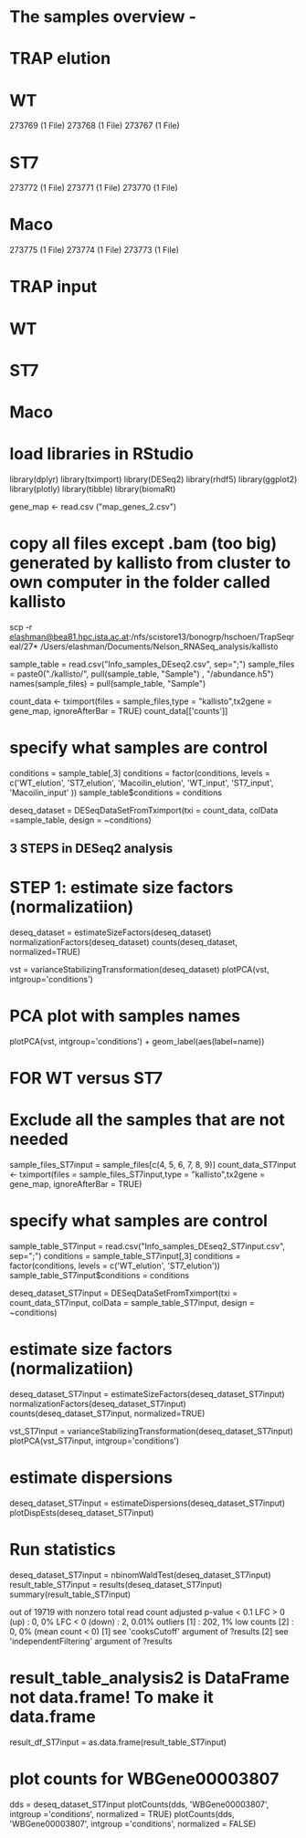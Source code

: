 # The samples overview - 

# TRAP elution

# WT
273769 (1 File)
273768 (1 File)
273767 (1 File)

# ST7

273772 (1 File)
273771 (1 File)
273770 (1 File)

# Maco

273775 (1 File)
273774 (1 File)
273773 (1 File)

# TRAP input

# WT


# ST7



# Maco



# load libraries in RStudio
library(dplyr)
library(tximport)
library(DESeq2)
library(rhdf5)
library(ggplot2)
library(plotly)
library(tibble)
library(biomaRt)

gene_map <- read.csv ("map_genes_2.csv")

 # copy all files except .bam (too big) generated by kallisto from cluster to own computer in the folder called kallisto
 scp -r elashman@bea81.hpc.ista.ac.at:/nfs/scistore13/bonogrp/hschoen/TrapSeqreal/27* /Users/elashman/Documents/Nelson_RNASeq_analysis/kallisto
 
 sample_table = read.csv("Info_samples_DEseq2.csv", sep=";")
 sample_files = paste0("./kallisto/", pull(sample_table, "Sample") , "/abundance.h5")
 names(sample_files) = pull(sample_table, "Sample") 

 count_data <- tximport(files = sample_files,type = "kallisto",tx2gene = gene_map, ignoreAfterBar = TRUE)
 count_data[['counts']]

 # specify what samples are control
 conditions = sample_table[,3]
 conditions = factor(conditions, levels = c('WT_elution', 'ST7_elution', 'Macoilin_elution', 'WT_input', 'ST7_input', 'Macoilin_input' )) 
 sample_table$conditions = conditions

 deseq_dataset = DESeqDataSetFromTximport(txi = count_data, colData =sample_table, design = ~conditions)

 ## 3 STEPS in DESeq2 analysis

# STEP 1: estimate size factors (normalizatiion)
deseq_dataset = estimateSizeFactors(deseq_dataset)
normalizationFactors(deseq_dataset)
counts(deseq_dataset, normalized=TRUE)

vst = varianceStabilizingTransformation(deseq_dataset)
plotPCA(vst, intgroup='conditions')

# PCA plot with samples names
plotPCA(vst, intgroup='conditions') + geom_label(aes(label=name))

# FOR WT versus ST7

# Exclude all the samples that are not needed

sample_files_ST7input = sample_files[c(4, 5, 6, 7, 8, 9)]
count_data_ST7input <- tximport(files = sample_files_ST7input,type = "kallisto",tx2gene = gene_map, ignoreAfterBar = TRUE)

# specify what samples are control
 sample_table_ST7input = read.csv("Info_samples_DEseq2_ST7input.csv", sep=";")
 conditions = sample_table_ST7input[,3]
 conditions = factor(conditions, levels = c('WT_elution', 'ST7_elution')) 
 sample_table_ST7input$conditions = conditions

  deseq_dataset_ST7input = DESeqDataSetFromTximport(txi = count_data_ST7input, colData = sample_table_ST7input, design = ~conditions)

   # estimate size factors (normalizatiion)
deseq_dataset_ST7input = estimateSizeFactors(deseq_dataset_ST7input)
normalizationFactors(deseq_dataset_ST7input)
counts(deseq_dataset_ST7input, normalized=TRUE)

vst_ST7input = varianceStabilizingTransformation(deseq_dataset_ST7input)
plotPCA(vst_ST7input, intgroup='conditions')

# estimate dispersions

deseq_dataset_ST7input = estimateDispersions(deseq_dataset_ST7input)
plotDispEsts(deseq_dataset_ST7input)


# Run statistics 
deseq_dataset_ST7input = nbinomWaldTest(deseq_dataset_ST7input)
result_table_ST7input = results(deseq_dataset_ST7input)
summary(result_table_ST7input)

out of 19719 with nonzero total read count
adjusted p-value < 0.1
LFC > 0 (up)       : 0, 0%
LFC < 0 (down)     : 2, 0.01%
outliers [1]       : 202, 1%
low counts [2]     : 0, 0%
(mean count < 0)
[1] see 'cooksCutoff' argument of ?results
[2] see 'independentFiltering' argument of ?results

# result_table_analysis2 is DataFrame not data.frame! To make it data.frame
result_df_ST7input = as.data.frame(result_table_ST7input)

# plot counts for  WBGene00003807
dds = deseq_dataset_ST7input
plotCounts(dds, 'WBGene00003807', intgroup ='conditions', normalized = TRUE)
plotCounts(dds, 'WBGene00003807', intgroup ='conditions', normalized = FALSE)


